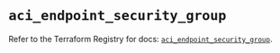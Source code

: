 # `aci_endpoint_security_group`

Refer to the Terraform Registry for docs: [`aci_endpoint_security_group`](https://registry.terraform.io/providers/ciscodevnet/aci/2.17.0/docs/resources/endpoint_security_group).

